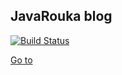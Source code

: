 ## JavaRouka blog

[![Build Status](https://travis-ci.org/javarouka/blog.svg)](https://travis-ci.org/javarouka/blog)

[Go to](https://blog.javarouka.me)
